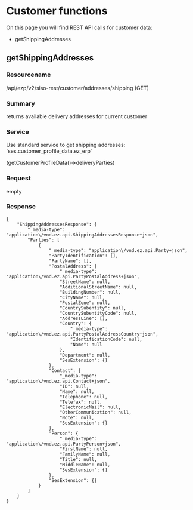 # Customer functions

On this page you will find REST API calls for customer data:

- getShippingAddresses

## getShippingAddresses

### Resourcename

/api/ezp/v2/siso-rest/customer/addresses/shipping (GET)

### Summary

returns available delivery addresses for current customer

### Service

Use standard service to get shipping addresses: 'ses.customer_profile_data.ez_erp'

(getCustomerProfileData()-&gt;deliveryParties)

### Request

empty

### Response

```
{
    "ShippingAddressesResponse": {
        "_media-type": "application\/vnd.ez.api.ShippingAddressesResponse+json",
        "Parties": [
            {
                "_media-type": "application\/vnd.ez.api.Party+json",
                "PartyIdentification": [],
                "PartyName": [],
                "PostalAddress": {
                    "_media-type": "application\/vnd.ez.api.PartyPostalAddress+json",
                    "StreetName": null,
                    "AdditionalStreetName": null,
                    "BuildingNumber": null,
                    "CityName": null,
                    "PostalZone": null,
                    "CountrySubentity": null,
                    "CountrySubentityCode": null,
                    "AddressLine": [],
                    "Country": {
                        "_media-type": "application\/vnd.ez.api.PartyPostalAddressCountry+json",
                        "IdentificationCode": null,
                        "Name": null
                    },
                    "Department": null,
                    "SesExtension": {}
                },
                "Contact": {
                    "_media-type": "application\/vnd.ez.api.Contact+json",
                    "ID": null,
                    "Name": null,
                    "Telephone": null,
                    "Telefax": null,
                    "ElectronicMail": null,
                    "OtherCommunication": null,
                    "Note": null,
                    "SesExtension": {}
                },
                "Person": {
                    "_media-type": "application\/vnd.ez.api.PartyPerson+json",
                    "FirstName": null,
                    "FamilyName": null,
                    "Title": null,
                    "MiddleName": null,
                    "SesExtension": {}
                },
                "SesExtension": {}
            }
        ]
    }
}
```
